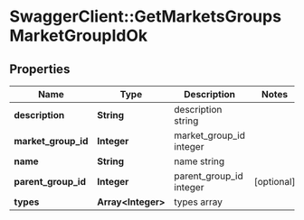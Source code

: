 # SwaggerClient::GetMarketsGroupsMarketGroupIdOk

## Properties
Name | Type | Description | Notes
------------ | ------------- | ------------- | -------------
**description** | **String** | description string | 
**market_group_id** | **Integer** | market_group_id integer | 
**name** | **String** | name string | 
**parent_group_id** | **Integer** | parent_group_id integer | [optional] 
**types** | **Array&lt;Integer&gt;** | types array | 


